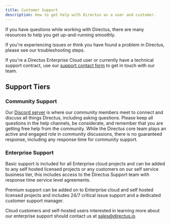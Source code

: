 ```yaml
---
title: Customer Support
description: How to get help with Directus as a user and customer.
---
```


If you have questions while working with Directus, there are many resources to help you get up-and-running smoothly.

If you're experiencing issues or think you have found a problem in Directus, please see our troubleshooting steps.

If you're a Directus Enterprise Cloud user or currently have a technical support contract, use our [support contact form](https://directus.io/support) to get in touch with our team. 

## Support Tiers

### Community Support

Our [Discord server](https://directus.chat/) is where our community members meet to connect and discuss all things Directus, including asking questions. Please keep all questions in the help channels, be considerate, and remember that you are getting free help from the community. While the Directus core team plays an active and engaged role in community discussions, there is no guaranteed response, including any response time for community support.

### Enterprise Support 

Basic support is included for all Enterprise cloud projects and can be added to any self hosted licensed projects or any customers on our self service business tier, this includes access to the Directus Support team with response time service level agreements.

Premium support can be added on to Enterprise cloud and self hosted licensed projects and includes 24/7 critical issue support and a dedicated customer support manager.

Cloud customers and self-hosted users interested in learning more about our enterprise support should contact us at sales@directus.io
